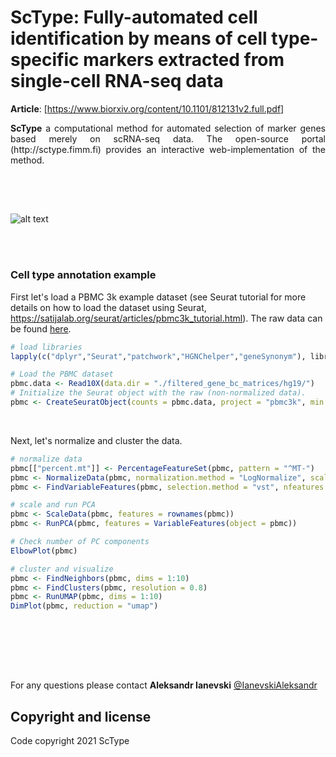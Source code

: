 
# ScType: Fully-automated cell identification by means of cell type-specific markers extracted from single-cell RNA-seq data

**Article**: [https://www.biorxiv.org/content/10.1101/812131v2.full.pdf]

<p style="text-align:justify;"> <b>ScType</b> a computational method for automated selection of marker genes based merely on scRNA-seq data. The open-source portal (http://sctype.fimm.fi) provides an interactive web-implementation of the method.</p>

##
<br><br>

![alt text](https://github.com/IanevskiAleksandr/sc-type/blob/master/ScTypePlan.png)

<br><br>


### Cell type annotation example 

First let's load a PBMC 3k example dataset (see Seurat tutorial for more details on how to load the dataset using Seurat, https://satijalab.org/seurat/articles/pbmc3k_tutorial.html). The raw data can be found <a href='https://cf.10xgenomics.com/samples/cell/pbmc3k/pbmc3k_filtered_gene_bc_matrices.tar.gz' download>here</a>.

```R
# load libraries
lapply(c("dplyr","Seurat","patchwork","HGNChelper","geneSynonym"), library, character.only = T)

# Load the PBMC dataset
pbmc.data <- Read10X(data.dir = "./filtered_gene_bc_matrices/hg19/")
# Initialize the Seurat object with the raw (non-normalized data).
pbmc <- CreateSeuratObject(counts = pbmc.data, project = "pbmc3k", min.cells = 3, min.features = 200)
```
<br>

Next, let's normalize and cluster the data.

```R
# normalize data
pbmc[["percent.mt"]] <- PercentageFeatureSet(pbmc, pattern = "^MT-")
pbmc <- NormalizeData(pbmc, normalization.method = "LogNormalize", scale.factor = 10000)
pbmc <- FindVariableFeatures(pbmc, selection.method = "vst", nfeatures = 2000)

# scale and run PCA
pbmc <- ScaleData(pbmc, features = rownames(pbmc))
pbmc <- RunPCA(pbmc, features = VariableFeatures(object = pbmc))

# Check number of PC components
ElbowPlot(pbmc)

# cluster and visualize
pbmc <- FindNeighbors(pbmc, dims = 1:10)
pbmc <- FindClusters(pbmc, resolution = 0.8)
pbmc <- RunUMAP(pbmc, dims = 1:10)
DimPlot(pbmc, reduction = "umap")
```

<br><br>

<br><br>

For any questions please contact **Aleksandr Ianevski** [@IanevskiAleksandr](aleksandr.ianevski@helsinki.fi)

## Copyright and license

Code copyright 2021 ScType
